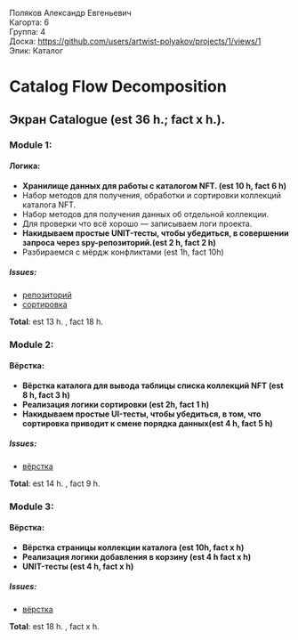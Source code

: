 Поляков Александр Евгеньевич
<br /> Кагорта: 6
<br /> Группа: 4
<br /> Доска: https://github.com/users/artwist-polyakov/projects/1/views/1
<br /> Эпик: Каталог

# Catalog Flow Decomposition
## Экран Catalogue (est 36 h.; fact x h.).

### Module 1:

#### Логика:
- **Хранилище данных для работы с каталогом NFT. (est 10 h, fact 6 h)**
- Набор методов для получения, обработки и сортировки коллекций каталога NFT.
- Набор методов для получения данных об отдельной коллекции.
- Для проверки что всё хорошо — записываем логи проекта.
- **Накидываем простые UNIT-тесты, чтобы убедиться, в совершении запроса через spy-репозиторий.(est 2 h, fact 2 h)**
- Разбираемся с мёрдж конфликтами (est 1h, fact 10h)

##### Issues:
- [репозиторий](https://github.com/artwist-polyakov/iOS-FakeNFT-StarterProject-Public/issues/4)
- [сортировка](https://github.com/artwist-polyakov/iOS-FakeNFT-StarterProject-Public/issues/5)

**Total**: est 13 h. , fact 18 h.

### Module 2:

#### Вёрстка:
- **Вёрстка каталога для вывода таблицы списка коллекций NFT (est 8 h, fact 3 h)**
- **Реализация логики сортировки (est 2h, fact 1 h)**
- **Накидываем простые UI-тесты, чтобы убедиться, в том, что сортировка приводит к смене порядка данных(est 4 h, fact 5 h)**

##### Issues:
- [вёрстка](https://github.com/artwist-polyakov/iOS-FakeNFT-StarterProject-Public/issues/6)

**Total**: est 14 h. , fact 9 h.

### Module 3:

#### Вёрстка:
- **Вёрстка страницы коллекции каталога (est 10h, fact x h)**
- **Реализация логики добавления в корзину (est 4 h fact x h)**
- **UNIT-тесты (est 4 h, fact x h)**

##### Issues:
- [вёрстка](https://github.com/artwist-polyakov/iOS-FakeNFT-StarterProject-Public/issues/7)

**Total**: est 18 h. , fact x h.

